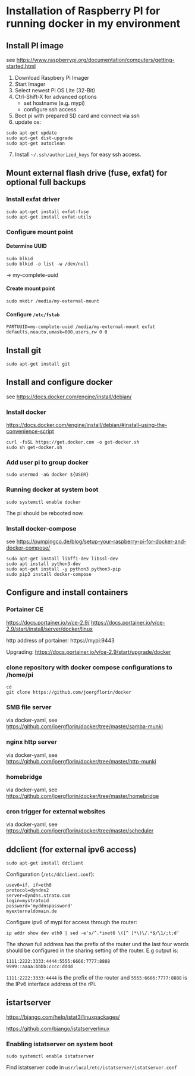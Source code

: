 # Installation of Raspberry PI for running docker in my environment
 
## Install PI image
 
see https://www.raspberrypi.org/documentation/computers/getting-started.html
 
1. Download Raspbery Pi Imager
2. Start Imager
3. Select newest Pi OS Lite (32-Bit)
4. Ctrl-Shift-X for advanced options
   - set hostname (e.g. mypi)
   - configure ssh access
5. Boot pi with prepared SD card and connect via ssh
6. update os:

```
sudo apt-get update
sudo apt-get dist-upgrade
sudo apt-get autoclean
```
7. Install `~/.ssh/authorized_keys` for easy ssh access.

## Mount external flash drive (fuse, exfat) for optional full backups

### Install exfat driver

```
sudo apt-get install exfat-fuse
sudo apt-get install exfat-utils
```

### Configure mount point

#### Determine UUID

```
sudo blkid
sudo blkid -o list -w /dev/null
```

-> my-complete-uuid

#### Create mount point

```
sudo mkdir /media/my-external-mount
```

#### Configure `/etc/fstab`

```
PARTUUID=my-complete-uuid /media/my-external-mount exfat defaults,noauto,umask=000,users,rw 0 0
```

## Install git

```
sudo apt-get install git
```

## Install and configure docker
see https://docs.docker.com/engine/install/debian/

### Install docker
https://docs.docker.com/engine/install/debian/#install-using-the-convenience-script

```
curl -fsSL https://get.docker.com -o get-docker.sh
sudo sh get-docker.sh
```

### Add user pi to group docker

```
sudo usermod -aG docker ${USER}
```

### Running docker at system boot

```
sudo systemctl enable docker
```

The pi should be rebooted now.

### Install docker-compose
see https://pumpingco.de/blog/setup-your-raspberry-pi-for-docker-and-docker-compose/

```
sudo apt-get install libffi-dev libssl-dev
sudo apt install python3-dev
sudo apt-get install -y python3 python3-pip
sudo pip3 install docker-compose
```

## Configure and install containers
### Portainer CE
https://docs.portainer.io/v/ce-2.9/
https://docs.portainer.io/v/ce-2.9/start/install/server/docker/linux

http address of portainer: https://mypi:9443

Upgrading: https://docs.portainer.io/v/ce-2.9/start/upgrade/docker

### clone repository with docker compose configurations to /home/pi

```
cd
git clone https://github.com/joergflorin/docker
```

### SMB file server
via docker-yaml, see https://github.com/joergflorin/docker/tree/master/samba-munki

### nginx http server
via docker-yaml, see https://github.com/joergflorin/docker/tree/master/http-munki

### homebridge
via docker-yaml, see https://github.com/joergflorin/docker/tree/master/homebridge

### cron trigger for external websites
via docker-yaml, see https://github.com/joergflorin/docker/tree/master/scheduler

## ddclient (for external ipv6 access)
```
sudo apt-get install ddclient
```

Configuration (`/etc/ddclient.conf`):
```
usev6=if, if=eth0
protocol=dyndns2
server=dyndns.strato.com
login=mystratoid
password='myddnspassword'
myexternaldomain.de
```

Configure ipv6 of mypi for access through the router:

```
ip addr show dev eth0 | sed -e's/^.*inet6 \([^ ]*\)\/.*$/\1/;t;d'
```

The shown full address has the prefix of the router und the last four words should be configured in the sharing setting of the router. E.g output is:

```
1111:2222:3333:4444:5555:6666:7777:8888
9999::aaaa:bbbb:cccc:dddd
```

`1111:2222:3333:4444` is the prefix of the router and `5555:6666:7777:8888` is the IPv6 interface address of the rPi.

## istartserver

https://bjango.com/help/istat3/linuxpackages/

https://github.com/bjango/istatserverlinux

### Enabling istatserver on system boot

```
sudo systemctl enable istatserver
```

Find istatserver code in `usr/local/etc/istatserver/istatserver.conf`
